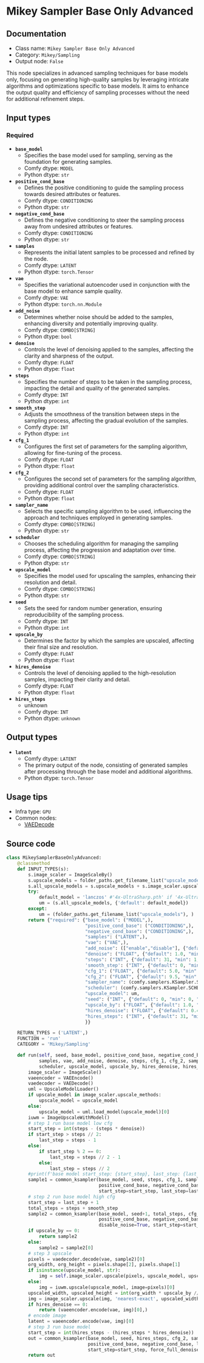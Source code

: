 # Mikey Sampler Base Only Advanced
## Documentation
- Class name: `Mikey Sampler Base Only Advanced`
- Category: `Mikey/Sampling`
- Output node: `False`

This node specializes in advanced sampling techniques for base models only, focusing on generating high-quality samples by leveraging intricate algorithms and optimizations specific to base models. It aims to enhance the output quality and efficiency of sampling processes without the need for additional refinement steps.
## Input types
### Required
- **`base_model`**
    - Specifies the base model used for sampling, serving as the foundation for generating samples.
    - Comfy dtype: `MODEL`
    - Python dtype: `str`
- **`positive_cond_base`**
    - Defines the positive conditioning to guide the sampling process towards desired attributes or features.
    - Comfy dtype: `CONDITIONING`
    - Python dtype: `str`
- **`negative_cond_base`**
    - Defines the negative conditioning to steer the sampling process away from undesired attributes or features.
    - Comfy dtype: `CONDITIONING`
    - Python dtype: `str`
- **`samples`**
    - Represents the initial latent samples to be processed and refined by the node.
    - Comfy dtype: `LATENT`
    - Python dtype: `torch.Tensor`
- **`vae`**
    - Specifies the variational autoencoder used in conjunction with the base model to enhance sample quality.
    - Comfy dtype: `VAE`
    - Python dtype: `torch.nn.Module`
- **`add_noise`**
    - Determines whether noise should be added to the samples, enhancing diversity and potentially improving quality.
    - Comfy dtype: `COMBO[STRING]`
    - Python dtype: `bool`
- **`denoise`**
    - Controls the level of denoising applied to the samples, affecting the clarity and sharpness of the output.
    - Comfy dtype: `FLOAT`
    - Python dtype: `float`
- **`steps`**
    - Specifies the number of steps to be taken in the sampling process, impacting the detail and quality of the generated samples.
    - Comfy dtype: `INT`
    - Python dtype: `int`
- **`smooth_step`**
    - Adjusts the smoothness of the transition between steps in the sampling process, affecting the gradual evolution of the samples.
    - Comfy dtype: `INT`
    - Python dtype: `int`
- **`cfg_1`**
    - Configures the first set of parameters for the sampling algorithm, allowing for fine-tuning of the process.
    - Comfy dtype: `FLOAT`
    - Python dtype: `float`
- **`cfg_2`**
    - Configures the second set of parameters for the sampling algorithm, providing additional control over the sampling characteristics.
    - Comfy dtype: `FLOAT`
    - Python dtype: `float`
- **`sampler_name`**
    - Selects the specific sampling algorithm to be used, influencing the approach and techniques employed in generating samples.
    - Comfy dtype: `COMBO[STRING]`
    - Python dtype: `str`
- **`scheduler`**
    - Chooses the scheduling algorithm for managing the sampling process, affecting the progression and adaptation over time.
    - Comfy dtype: `COMBO[STRING]`
    - Python dtype: `str`
- **`upscale_model`**
    - Specifies the model used for upscaling the samples, enhancing their resolution and detail.
    - Comfy dtype: `COMBO[STRING]`
    - Python dtype: `str`
- **`seed`**
    - Sets the seed for random number generation, ensuring reproducibility of the sampling process.
    - Comfy dtype: `INT`
    - Python dtype: `int`
- **`upscale_by`**
    - Determines the factor by which the samples are upscaled, affecting their final size and resolution.
    - Comfy dtype: `FLOAT`
    - Python dtype: `float`
- **`hires_denoise`**
    - Controls the level of denoising applied to the high-resolution samples, impacting their clarity and detail.
    - Comfy dtype: `FLOAT`
    - Python dtype: `float`
- **`hires_steps`**
    - unknown
    - Comfy dtype: `INT`
    - Python dtype: `unknown`
## Output types
- **`latent`**
    - Comfy dtype: `LATENT`
    - The primary output of the node, consisting of generated samples after processing through the base model and additional algorithms.
    - Python dtype: `torch.Tensor`
## Usage tips
- Infra type: `GPU`
- Common nodes:
    - [VAEDecode](../../Comfy/Nodes/VAEDecode.md)



## Source code
```python
class MikeySamplerBaseOnlyAdvanced:
    @classmethod
    def INPUT_TYPES(s):
        s.image_scaler = ImageScaleBy()
        s.upscale_models = folder_paths.get_filename_list("upscale_models")
        s.all_upscale_models = s.upscale_models + s.image_scaler.upscale_methods
        try:
            default_model = 'lanczos' #'4x-UltraSharp.pth' if '4x-UltraSharp.pth' in s.upscale_models else s.upscale_models[0]
            um = (s.all_upscale_models, {'default': default_model})
        except:
            um = (folder_paths.get_filename_list("upscale_models"), )
        return {"required": {"base_model": ("MODEL",),
                             "positive_cond_base": ("CONDITIONING",),
                             "negative_cond_base": ("CONDITIONING",),
                             "samples": ("LATENT",),
                             "vae": ("VAE",),
                             "add_noise": (["enable","disable"], {"default": "enable"}),
                             "denoise": ("FLOAT", {"default": 1.0, "min": 0.0, "max": 1.0, "step": 0.01}),
                             "steps": ("INT", {"default": 31, "min": 1, "max": 1000}),
                             'smooth_step': ("INT", {"default": 0, "min": -1, "max": 100}),
                             "cfg_1": ("FLOAT", {"default": 5.0, "min": 0.1, "max": 100.0, "step": 0.1}),
                             "cfg_2": ("FLOAT", {"default": 9.5, "min": 0.1, "max": 100.0, "step": 0.1}),
                             "sampler_name": (comfy.samplers.KSampler.SAMPLERS, {'default': 'dpmpp_3m_sde_gpu'}),
                             "scheduler": (comfy.samplers.KSampler.SCHEDULERS, {'default': 'exponential'}),
                             "upscale_model": um,
                             "seed": ("INT", {"default": 0, "min": 0, "max": 0xffffffffffffffff}),
                             "upscale_by": ("FLOAT", {"default": 1.0, "min": 0.0, "max": 10.0, "step": 0.1}),
                             "hires_denoise": ("FLOAT", {"default": 0.4, "min": 0.0, "max": 1.0, "step": 0.01}),
                             "hires_steps": ("INT", {"default": 31, "min": 1, "max": 1000}),
                             }}

    RETURN_TYPES = ('LATENT',)
    FUNCTION = 'run'
    CATEGORY = 'Mikey/Sampling'

    def run(self, seed, base_model, positive_cond_base, negative_cond_base,
            samples, vae, add_noise, denoise, steps, cfg_1, cfg_2, sampler_name,
            scheduler, upscale_model, upscale_by, hires_denoise, hires_steps, smooth_step):
        image_scaler = ImageScale()
        vaeencoder = VAEEncode()
        vaedecoder = VAEDecode()
        uml = UpscaleModelLoader()
        if upscale_model in image_scaler.upscale_methods:
            upscale_model = upscale_model
        else:
            upscale_model = uml.load_model(upscale_model)[0]
        iuwm = ImageUpscaleWithModel()
        # step 1 run base model low cfg
        start_step = int(steps - (steps * denoise))
        if start_step > steps // 2:
            last_step = steps - 1
        else:
            if start_step % 2 == 0:
                last_step = steps // 2 - 1
            else:
                last_step = steps // 2
        #print(f'base model start_step: {start_step}, last_step: {last_step}')
        sample1 = common_ksampler(base_model, seed, steps, cfg_1, sampler_name, scheduler,
                                  positive_cond_base, negative_cond_base, samples,
                                  start_step=start_step, last_step=last_step, force_full_denoise=False)[0]
        # step 2 run base model high cfg
        start_step = last_step + 1
        total_steps = steps + smooth_step
        sample2 = common_ksampler(base_model, seed+1, total_steps, cfg_2, sampler_name, scheduler,
                                  positive_cond_base, negative_cond_base, sample1,
                                  disable_noise=True, start_step=start_step, force_full_denoise=True)
        if upscale_by == 0:
            return sample2
        else:
            sample2 = sample2[0]
        # step 3 upscale
        pixels = vaedecoder.decode(vae, sample2)[0]
        org_width, org_height = pixels.shape[2], pixels.shape[1]
        if isinstance(upscale_model, str):
            img = self.image_scaler.upscale(pixels, upscale_model, upscale_by)[0]
        else:
            img = iuwm.upscale(upscale_model, image=pixels)[0]
        upscaled_width, upscaled_height = int(org_width * upscale_by // 8 * 8), int(org_height * upscale_by // 8 * 8)
        img = image_scaler.upscale(img, 'nearest-exact', upscaled_width, upscaled_height, 'center')[0]
        if hires_denoise == 0:
            return (vaeencoder.encode(vae, img)[0],)
        # encode image
        latent = vaeencoder.encode(vae, img)[0]
        # step 3 run base model
        start_step = int(hires_steps - (hires_steps * hires_denoise))
        out = common_ksampler(base_model, seed, hires_steps, cfg_2, sampler_name, scheduler,
                              positive_cond_base, negative_cond_base, latent,
                              start_step=start_step, force_full_denoise=True)
        return out

```
